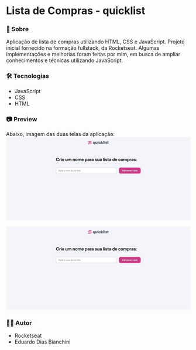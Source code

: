 # Lista de Compras - quicklist

### 🚀 Sobre
  Aplicação de lista de compras utilizando HTML, CSS e JavaScript. Projeto inicial fornecido na formação fullstack, da Rocketseat. Algumas implementações e melhorias foram feitas por mim, em busca de ampliar conhecimentos e técnicas utilizando JavaScript.

### 🛠️ Tecnologias
- JavaScript
- CSS
- HTML

### 📷 Preview
Abaixo, imagem das duas telas da aplicação:
<img src="./public/preview/index.jpeg" alt="Preview da aplicação" width="600"/>

<img src="./public/preview/index.jpeg" alt="Preview da aplicação" width="600"/>

### 👨‍💻 Autor
- Rocketseat
- Eduardo Dias Bianchini
